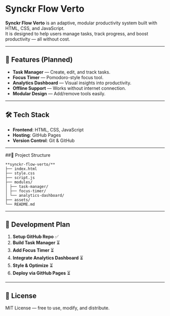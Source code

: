 # Synckr Flow Verto

**Synckr Flow Verto** is an adaptive, modular productivity system built with HTML, CSS, and JavaScript.  
It is designed to help users manage tasks, track progress, and boost productivity — all without cost.

---

## 🚀 Features (Planned)
- **Task Manager** — Create, edit, and track tasks.
- **Focus Timer** — Pomodoro-style focus tool.
- **Analytics Dashboard** — Visual insights into productivity.
- **Offline Support** — Works without internet connection.
- **Modular Design** — Add/remove tools easily.

---

## 🛠 Tech Stack
- **Frontend**: HTML, CSS, JavaScript
- **Hosting**: GitHub Pages
- **Version Control**: Git & GitHub

---

##📁 Project Structure
```
**synckr-flow-verto/**
├── index.html
├── style.css
├── script.js
├── modules/
│ ├── task-manager/
│ ├── focus-timer/
│ └── analytics-dashboard/
├── assets/
└── README.md
```
---

## 📌 Development Plan
1. **Setup GitHub Repo** ✅
2. **Build Task Manager** ⏳
3. **Add Focus Timer** ⏳
4. **Integrate Analytics Dashboard** ⏳
5. **Style & Optimize** ⏳
6. **Deploy via GitHub Pages** ⏳

---

## 📜 License
MIT License — free to use, modify, and distribute.
